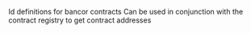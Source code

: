 Id definitions for bancor contracts
Can be used in conjunction with the contract registry to get contract addresses




